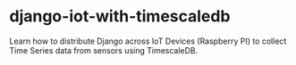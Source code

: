# django-iot-with-timescaledb
Learn how to distribute Django across IoT Devices (Raspberry PI) to collect Time Series data from sensors using TimescaleDB.
